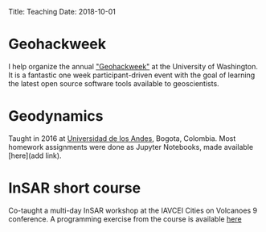 Title: Teaching
Date: 2018-10-01


# Geohackweek

I help organize the annual ["Geohackweek"](https://geohackweek.github.io) at the University of Washington. It is a fantastic one week participant-driven event with the goal of learning the latest open source software tools available to geoscientists.

# Geodynamics

Taught in 2016 at [Universidad de los Andes](http://geociencias.uniandes.edu.co), Bogota, Colombia. Most homework assignments were done as Jupyter Notebooks, made available [here](add link).

# InSAR short course

Co-taught a multi-day InSAR workshop at the IAVCEI Cities on Volcanoes 9 conference. A programming exercise from the course is available [here](https://github.com/scottyhq/cov9)
